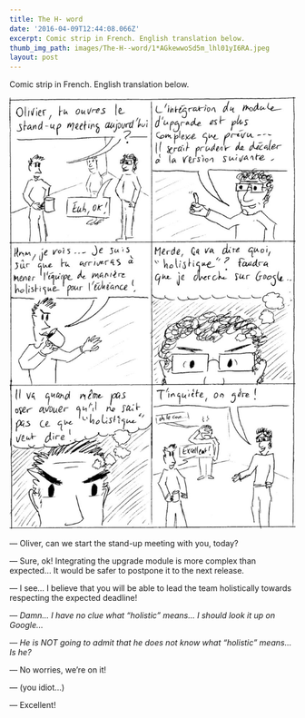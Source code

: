 ```yaml
---
title: The H- word
date: '2016-04-09T12:44:08.066Z'
excerpt: Comic strip in French. English translation below.
thumb_img_path: images/The-H--word/1*AGkewwoSd5m_lhl01yI6RA.jpeg
layout: post
---
```

Comic strip in French. English translation below.

![](/images/The-H--word/1*AGkewwoSd5m_lhl01yI6RA.jpeg)

— Oliver, can we start the stand-up meeting with you, today?

— Sure, ok! Integrating the upgrade module is more complex than expected… It would be safer to postpone it to the next release.

— I see… I believe that you will be able to lead the team holistically towards respecting the expected deadline!

— *Damn… I have no clue what “holistic” means… I should look it up on Google…*

— *He is NOT going to admit that he does not know what “holistic” means… Is he?*

— No worries, we’re on it!

— (you idiot…)

— Excellent!
